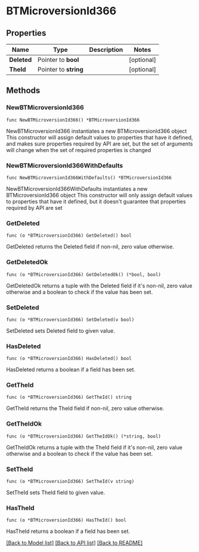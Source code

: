 # BTMicroversionId366

## Properties

Name | Type | Description | Notes
------------ | ------------- | ------------- | -------------
**Deleted** | Pointer to **bool** |  | [optional] 
**TheId** | Pointer to **string** |  | [optional] 

## Methods

### NewBTMicroversionId366

`func NewBTMicroversionId366() *BTMicroversionId366`

NewBTMicroversionId366 instantiates a new BTMicroversionId366 object
This constructor will assign default values to properties that have it defined,
and makes sure properties required by API are set, but the set of arguments
will change when the set of required properties is changed

### NewBTMicroversionId366WithDefaults

`func NewBTMicroversionId366WithDefaults() *BTMicroversionId366`

NewBTMicroversionId366WithDefaults instantiates a new BTMicroversionId366 object
This constructor will only assign default values to properties that have it defined,
but it doesn't guarantee that properties required by API are set

### GetDeleted

`func (o *BTMicroversionId366) GetDeleted() bool`

GetDeleted returns the Deleted field if non-nil, zero value otherwise.

### GetDeletedOk

`func (o *BTMicroversionId366) GetDeletedOk() (*bool, bool)`

GetDeletedOk returns a tuple with the Deleted field if it's non-nil, zero value otherwise
and a boolean to check if the value has been set.

### SetDeleted

`func (o *BTMicroversionId366) SetDeleted(v bool)`

SetDeleted sets Deleted field to given value.

### HasDeleted

`func (o *BTMicroversionId366) HasDeleted() bool`

HasDeleted returns a boolean if a field has been set.

### GetTheId

`func (o *BTMicroversionId366) GetTheId() string`

GetTheId returns the TheId field if non-nil, zero value otherwise.

### GetTheIdOk

`func (o *BTMicroversionId366) GetTheIdOk() (*string, bool)`

GetTheIdOk returns a tuple with the TheId field if it's non-nil, zero value otherwise
and a boolean to check if the value has been set.

### SetTheId

`func (o *BTMicroversionId366) SetTheId(v string)`

SetTheId sets TheId field to given value.

### HasTheId

`func (o *BTMicroversionId366) HasTheId() bool`

HasTheId returns a boolean if a field has been set.


[[Back to Model list]](../README.md#documentation-for-models) [[Back to API list]](../README.md#documentation-for-api-endpoints) [[Back to README]](../README.md)


